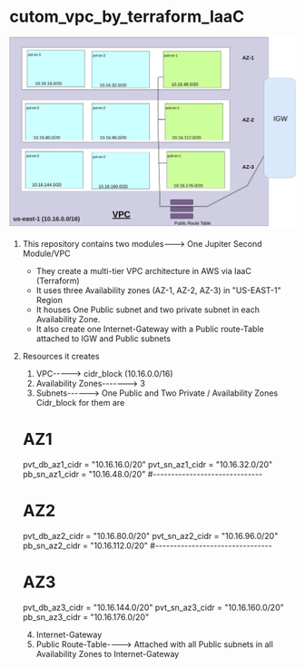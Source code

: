 # cutom_vpc_by_terraform_IaaC

![Cutom VPC](Custom_VPC.jpg)

1. This repository contains two modules---> One Jupiter Second Module/VPC

    * They create a multi-tier VPC architecture in AWS via IaaC (Terraform)
    * It uses three Availability zones (AZ-1, AZ-2, AZ-3) in "US-EAST-1" Region
    * It houses One Public subnet and two private subnet in each Availability Zone.
    * It also create one Internet-Gateway with a Public route-Table attached to IGW and Public subnets

2. Resources it creates
    1. VPC-----> cidr_block (10.16.0.0/16)
    2. Availability Zones-------> 3
    3. Subnets------> One Public and Two Private / Availability Zones
    Cidr_block for them are 
    # AZ1
    pvt_db_az1_cidr = "10.16.16.0/20"
    pvt_sn_az1_cidr = "10.16.32.0/20"
    pb_sn_az1_cidr  = "10.16.48.0/20"
    #------------------------------
    # AZ2   
    pvt_db_az2_cidr = "10.16.80.0/20"
    pvt_sn_az2_cidr = "10.16.96.0/20"
    pb_sn_az2_cidr  = "10.16.112.0/20"
    #--------------------------------
    # AZ3
    pvt_db_az3_cidr = "10.16.144.0/20"
    pvt_sn_az3_cidr = "10.16.160.0/20"
    pb_sn_az3_cidr  = "10.16.176.0/20"

    4. Internet-Gateway
    5. Public Route-Table----> Attached with all Public subnets in all Availability Zones to Internet-Gateway